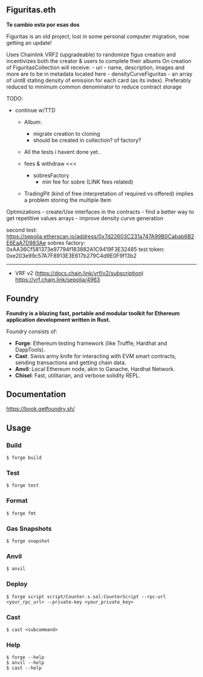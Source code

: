 ## Figuritas.eth
**Te cambio esta por esas dos**

Figuritas is an old project, lost in some personal computer migration, now getting an update!

Uses Chainlink VRF2 (upgradeable) to randomize figus creation and incentivizes both the creator & users to complete their albums 
On creation of FiguritasCollection will receive:
    - uri
        - name, description, images and more are to be in metadata located here
    - densityCurveFiguritas
        - an array of uint8 stating density of emission for each card (as its index). Preferably reduced to minimum common denominator to reduce contract storage


TODO:
- continue w/TTD
    - Album: 
        - migrate creation to cloning
        - should be created in collection? of factory?

    - All the tests i havent done yet..
    
    - fees & withdraw                   <<<
        - sobresFactory 
            - min fee for sobre (LINK fees related)
    
    - TradingPit
        (kind of free interpretation of required vs offered)
            implies a problem storing the multiple Item

Optimizations
    - create/Use interfaces in the contracts
    - find a better way to get repetitive values arrays
    - improve density curve generation


second test: https://sepolia.etherscan.io/address/0x7d22603C231a747A99B0Cabab6B2E6EaA7D983Ae
    sobres factory: 0xAA36Cf581373e97794f183882A1C9419F3E32485
test token: 0xe203e99c57A7F8913E3E617b279C4d9E0F9f13b2

-----------------------------------------------------------
- VRF v2 (https://docs.chain.link/vrf/v2/subscription)
https://vrf.chain.link/sepolia/4963




## Foundry

**Foundry is a blazing fast, portable and modular toolkit for Ethereum application development written in Rust.**

Foundry consists of:

-   **Forge**: Ethereum testing framework (like Truffle, Hardhat and DappTools).
-   **Cast**: Swiss army knife for interacting with EVM smart contracts, sending transactions and getting chain data.
-   **Anvil**: Local Ethereum node, akin to Ganache, Hardhat Network.
-   **Chisel**: Fast, utilitarian, and verbose solidity REPL.

## Documentation

https://book.getfoundry.sh/

## Usage

### Build

```shell
$ forge build
```

### Test

```shell
$ forge test
```

### Format

```shell
$ forge fmt
```

### Gas Snapshots

```shell
$ forge snapshot
```

### Anvil

```shell
$ anvil
```

### Deploy

```shell
$ forge script script/Counter.s.sol:CounterScript --rpc-url <your_rpc_url> --private-key <your_private_key>
```

### Cast

```shell
$ cast <subcommand>
```

### Help

```shell
$ forge --help
$ anvil --help
$ cast --help
```
